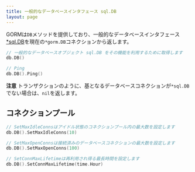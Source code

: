 ```yaml
---
title: 一般的なデータベースインタフェース sql.DB
layout: page
---
```


GORMは`DB`メソッドを提供しており、一般的なデータベースインタフェース[*sql.DB](http://golang.org/pkg/database/sql/#DB)を現在の`*gorm.DB`コネクションから返します。

```go
// 一般的なデータベースオブジェクト sql.DB をその機能を利用するために取得します
db.DB()

// Ping
db.DB().Ping()
```

**注意** トランザクションのように、基となるデータベースコネクションが`*sql.DB`でない場合は、`nil`を返します。

## コネクションプール

```go
// SetMaxIdleConnsはアイドル状態のコネクションプール内の最大数を設定します
db.DB().SetMaxIdleConns(10)

// SetMaxOpenConnsは接続済みのデータベースコネクションの最大数を設定します
db.DB().SetMaxOpenConns(100)

// SetConnMaxLifetimeは再利用され得る最長時間を設定します
db.DB().SetConnMaxLifetime(time.Hour)
```